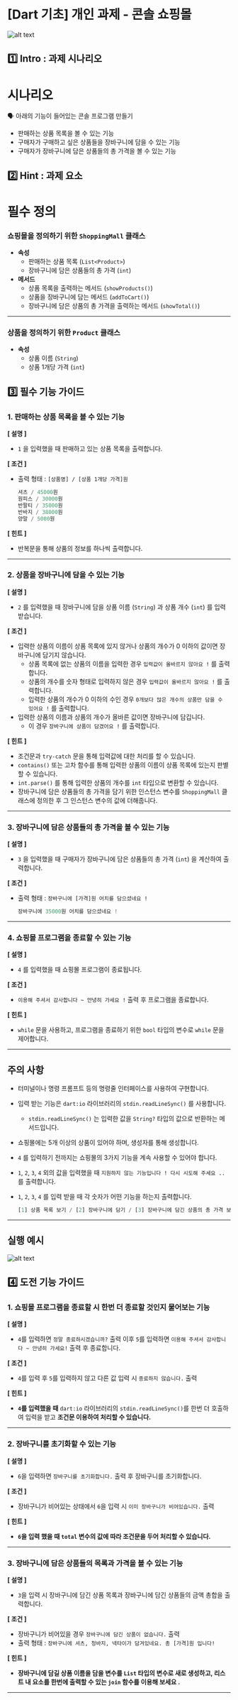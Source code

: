 # [Dart 기초] 개인 과제 - 콘솔 쇼핑몰

![alt text](image-1.png)


## 1️⃣ **Intro : 과제 시나리오**

# 시나리오

<aside>
🗣 아래의 기능이 들어있는 콘솔 프로그램 만들기

- 판매하는 상품 목록을 볼 수 있는 기능
- 구매자가 구매하고 싶은 상품들을 장바구니에 담을 수 있는 기능
- 구매자가 장바구니에 담은 상품들의 총 가격을 볼 수 있는 기능
</aside>

## 2️⃣ Hint : 과제 요소

# 필수 정의

### **쇼핑몰**을 정의하기 위한 `ShoppingMall` 클래스

- **속성**
    - 판매하는 상품 목록 (`List<Product>`)
    - 장바구니에 담은 상품들의 총 가격 (`int`)
- **메서드**
    - 상품 목록을 출력하는 메서드 (`showProducts()`)
    - 상품을 장바구니에 담는 메서드 (`addToCart()`)
    - 장바구니에 담은 상품의 총 가격을 출력하는 메서드 (`showTotal()`)

---

### **상품**을 정의하기 위한 `Product` 클래스

- **속성**
    - 상품 이름 (`String`)
    - 상품 1개당 가격 (`int`)

## 3️⃣ **필수 기능 가이드**

### 1. 판매하는 상품 목록을 볼 수 있는 기능

**[ 설명 ]**

- `1` 을 입력했을 때 판매하고 있는 상품 목록을 출력합니다.

**[ 조건 ]**

- 출력 형태 : `[상품명] / [상품 1개당 가격]원`
    
    ```dart
    셔츠 / 45000원
    원피스 / 30000원
    반팔티 / 35000원
    반바지 / 38000원
    양말 / 5000원
    ```
    

**[ 힌트 ]**

- 반복문을 통해 상품의 정보를 하나씩 출력합니다.

---

### 2. 상품을 장바구니에 담을 수 있는 기능

**[ 설명 ]**

- `2` 를 입력했을 때 장바구니에 담을 상품 이름 (`String`) 과 상품 개수 (`int`) 를 입력 받습니다.

**[ 조건 ]**

- 입력한 상품의 이름이 상품 목록에 있지 않거나 상품의 개수가 0 이하의 값이면 장바구니에 담기지 않습니다.
    - 상품 목록에 없는 상품의 이름을 입력한 경우 `입력값이 올바르지 않아요 !` 를 출력합니다.
    - 상품의 개수를 숫자 형태로 입력하지 않은 경우 `입력값이 올바르지 않아요 !` 를 출력합니다.
    - 입력한 상품의 개수가 0 이하의 수인 경우 `0개보다 많은 개수의 상품만 담을 수 있어요 !` 를 출력합니다.
- 입력한 상품의 이름과 상품의 개수가 올바른 값이면 장바구니에 담깁니다.
    - 이 경우 `장바구니에 상품이 담겼어요 !` 를 출력합니다.

**[ 힌트 ]**

- 조건문과 `try-catch` 문을 통해 입력값에 대한 처리를 할 수 있습니다.
- `contains()` 또는 고차 함수를 통해 입력한 상품의 이름이 상품 목록에 있는지 판별할 수 있습니다.
- `int.parse()` 를 통해 입력한 상품의 개수를 `int` 타입으로 변환할 수 있습니다.
- 장바구니에 담은 상품들의 총 가격을 담기 위한 인스턴스 변수를 `ShoppingMall` 클래스에 정의한 후 그 인스턴스 변수의 값에 더해줍니다.

---

### 3. 장바구니에 담은 상품들의 총 가격을 볼 수 있는 기능

**[ 설명 ]**

- `3` 을 입력했을 때 구매자가 장바구니에 담은 상품들의 총 가격 (`int`) 을 계산하여 출력합니다.

**[ 조건 ]**

- 출력 형태 : `장바구니에 [가격]원 어치를 담으셨네요 !`
    
    ```dart
    장바구니에 35000원 어치를 담으셨네요 ! 
    ```
    

---

### 4. 쇼핑몰 프로그램을 종료할 수 있는 기능

**[ 설명 ]**

- `4` 를 입력했을 때 쇼핑몰 프로그램이 종료됩니다.

**[ 조건 ]**

- `이용해 주셔서 감사합니다 ~ 안녕히 가세요 !` 출력 후 프로그램을 종료합니다.

**[ 힌트 ]**

- `while` 문을 사용하고, 프로그램을 종료하기 위한 `bool` 타입의 변수로 `while` 문을 제어합니다.

---

## 주의 사항

- 터미널이나 명령 프롬프트 등의 명령줄 인터페이스를 사용하여 구현합니다.
- 입력 받는 기능은 `dart:io` 라이브러리의 `stdin.readLineSync()` 를 사용합니다.
    - `stdin.readLineSync()` 는 입력한 값을 `String?` 타입의 값으로 반환하는 메서드입니다.
- 쇼핑몰에는 5개 이상의 상품이 있어야 하며, 생성자를 통해 생성합니다.
- `4` 를 입력하기 전까지는 쇼핑몰의 3가지 기능을 계속 사용할 수 있어야 합니다.
- `1`, `2`, `3`, `4` 외의 값을 입력했을 때 `지원하지 않는 기능입니다 ! 다시 시도해 주세요 ..` 를 출력합니다.
- `1`, `2`, `3`, `4` 를 입력 받을 때 각 숫자가 어떤 기능을 하는지 출력합니다.
    
    ```dart
    [1] 상품 목록 보기 / [2] 장바구니에 담기 / [3] 장바구니에 담긴 상품의 총 가격 보기 / [4] 프로그램 종료
    ```
    

---

## 실행 예시

![alt text](image-2.png)

## 4️⃣ 도전 기능 가이드

### 1. 쇼핑몰 프로그램을 종료할 시 한번 더 종료할 것인지 물어보는 기능

**[ 설명 ]**

- `4`를 입력하면 `정말 종료하시겠습니까?` 출력 이후 `5`를 입력하면 `이용해 주셔서 감사합니다 ~ 안녕히 가세요!` 출력 후 종료합니다.

**[ 조건 ]** 

- `4`를 입력 후 `5`를 입력하지 않고 다른 값 입력 시 `종료하지 않습니다.` 출력

**[ 힌트 ]**

- **`4`를 입력했을 때** `dart:io` 라이브러리의 `stdin.readLineSync()`를 한번 더 호출하여 입력을 받고 **조건문 이용하여 처리할 수 있습니다.**

---

### 2. 장바구니를 초기화할 수 있는 기능

**[ 설명 ]**

- `6`을 입력하면 `장바구니를 초기화합니다.` 출력 후 장바구니를 초기화합니다.

**[ 조건 ]**

- 장바구니가 비어있는 상태에서 `6`을 입력 시 `이미 장바구니가 비어있습니다.` 출력

**[ 힌트 ]**

- **`6`을 입력 했을 때 `total` 변수의 값에 따라 조건문을 두어 처리할 수 있습니다.**

---

### 3. 장바구니에 담은 상품들의 목록과 가격을 볼 수 있는 기능

**[ 설명 ]**

- `3`을 입력 시 장바구니에 담긴 상품 목록과 장바구니에 담긴 상품들의 금액 총합을 출력합니다.

**[ 조건 ]**

- 장바구니가 비어있을 경우 `장바구니에 담긴 상품이 없습니다.` 출력
- 출력 형태 : `장바구니에 셔츠, 청바지, 넥타이가 담겨있네요. 총 [가격]원 입니다!`

**[ 힌트 ]**

- **장바구니에 담길 상품 이름을 담을 변수를 `List` 타입의 변수로 새로 생성하고, 리스트 내 요소를 한번에 출력할 수 있는 `join` 함수를 이용해 보세요 .**

---


